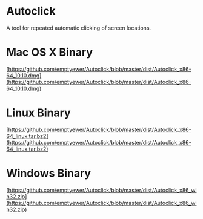 # Autoclick
A tool for repeated automatic clicking of screen locations. 

# Mac OS X Binary

[https://github.com/emptyewer/Autoclick/blob/master/dist/Autoclick_x86-64_10.10.dmg](https://github.com/emptyewer/Autoclick/blob/master/dist/Autoclick_x86-64_10.10.dmg)


# Linux Binary

[https://github.com/emptyewer/Autoclick/blob/master/dist/Autoclick_x86-64_linux.tar.bz2](https://github.com/emptyewer/Autoclick/blob/master/dist/Autoclick_x86-64_linux.tar.bz2)


# Windows Binary

[https://github.com/emptyewer/Autoclick/blob/master/dist/Autoclick_x86_win32.zip](https://github.com/emptyewer/Autoclick/blob/master/dist/Autoclick_x86_win32.zip)

